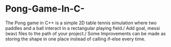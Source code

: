 # Pong-Game-In-C-
The Pong game in C++ is a simple 2D table tennis simulation where two paddles and a ball interact in a rectangular playing field./
Add goal, messi (wav) files to the path of your project./
Some Improvements can be made as storing the shape in one place instead of calling if-else every time.


